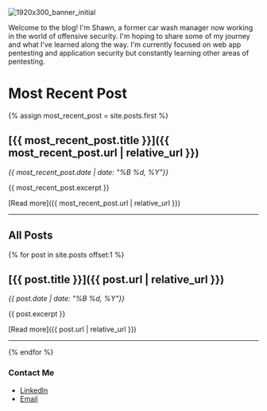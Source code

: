 ![1920x300_banner_initial](https://github.com/user-attachments/assets/f3263e2a-d729-46ef-a5ec-36abc4526c71)


Welcome to the blog! I'm Shawn, a former car wash manager now working in the world of offensive security. I'm hoping to share some of my journey and what I've learned along the way. I'm currently focused on web app pentesting and application security but constantly learning other areas of pentesting.

# Most Recent Post

{% assign most_recent_post = site.posts.first %}

## [{{ most_recent_post.title }}]({{ most_recent_post.url | relative_url }})
*{{ most_recent_post.date | date: "%B %d, %Y"}}*

{{ most_recent_post.excerpt }}

[Read more]({{ most_recent_post.url | relative_url }})

---

## All Posts

{% for post in site.posts offset:1 %}
## [{{ post.title }}]({{ post.url | relative_url }})
*{{ post.date | date: "%B %d, %Y"}}*

{{ post.excerpt }}

[Read more]({{ post.url | relative_url }})

---
{% endfor %}

### Contact Me

- [LinkedIn](https://www.linkedin.com/in/shawn-szczepkowski/)
- [Email](mailto:shawnszczepkowski@gmail.com)
